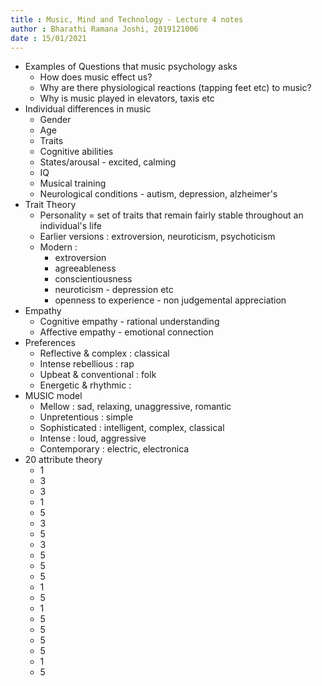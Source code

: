 ```yaml
---
title : Music, Mind and Technology - Lecture 4 notes
author : Bharathi Ramana Joshi, 2019121006
date : 15/01/2021
---
```


- Examples of Questions that music psychology asks
    + How does music effect us?
    + Why are there physiological reactions (tapping feet etc) to music?
    + Why is music played in elevators, taxis etc
- Individual differences in music
    + Gender
    + Age
    + Traits
    + Cognitive abilities
    + States/arousal - excited, calming
    + IQ
    + Musical training
    + Neurological conditions - autism, depression, alzheimer's
- Trait Theory
    + Personality = set of traits that remain fairly stable throughout an
        individual's life
    + Earlier versions : extroversion, neuroticism, psychoticism
    + Modern :
        * extroversion
        * agreeableness
        * conscientiousness
        * neuroticism - depression etc
        * openness to experience - non judgemental appreciation
- Empathy
    + Cognitive empathy - rational understanding
    + Affective empathy - emotional connection
- Preferences
    + Reflective & complex : classical
    + Intense rebellious : rap
    + Upbeat & conventional : folk
    + Energetic & rhythmic :
- MUSIC model
    + Mellow : sad, relaxing, unaggressive, romantic
    + Unpretentious : simple
    + Sophisticated : intelligent, complex, classical
    + Intense : loud, aggressive
    + Contemporary : electric, electronica
- 20 attribute theory
    + 1
    + 3
    + 3
    + 1
    + 5
    + 3
    + 5
    + 3
    + 5
    + 5
    + 5
    + 1
    + 5
    + 1
    + 5
    + 5
    + 5
    + 5
    + 1
    + 5
